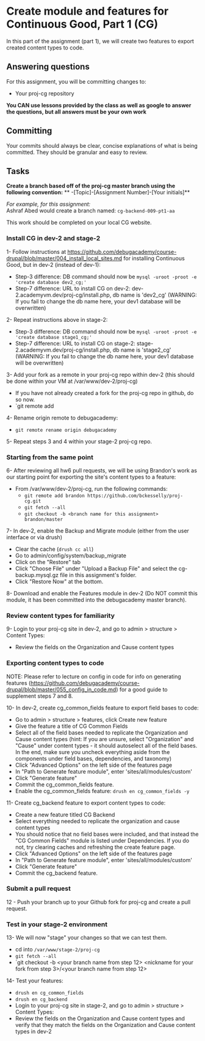 # Create module and features for Continuous Good, Part 1 (CG)
In this part of the assignment (part 1), we will create two features to export created content types to code.

## Answering questions
For this assignment, you will be committing changes to:
- Your proj-cg repository

**You CAN use lessons provided by the class as well as google to answer the questions, but all answers must be your own work**

## Committing
Your commits should always be clear, concise explanations of what is being committed. They should be granular and easy to review.

## Tasks
**Create a branch based off of the proj-cg master branch using the following convention:**
** -[Topic]-[Assignment Number]-[Your initials]**

*For example, for this assignment:*  
Ashraf Abed would create a branch named: ```cg-backend-009-pt1-aa```

This work should be completed on your local CG website.  

### Install CG in dev-2 and stage-2
1- Follow instructions at https://github.com/debugacademy/course-drupal/blob/master/004_install_local_sites.md for installing Continuous Good, but in dev-2 (instead of dev-1):
  - Step-3 difference: DB command should now be `mysql -uroot -proot -e 'create database dev2_cg;'`
  - Step-7 difference: URL to install CG on dev-2: dev-2.academyvm.dev/proj-cg/install.php, db name is 'dev2_cg' (WARNING: If you fail to change the db name here, your dev1 database will be overwritten)

2- Repeat instructions above in stage-2:
  - Step-3 difference: DB command should now be `mysql -uroot -proot -e 'create database stage1_cg;'`
  - Step-7 difference: URL to install CG on stage-2: stage-2.academyvm.dev/proj-cg/install.php, db name is 'stage2_cg' (WARNING: If you fail to change the db name here, your dev1 database will be overwritten)

3- Add your fork as a remote in your proj-cg repo within dev-2 (this should be done within your VM at /var/www/dev-2/proj-cg)
  - If you have not already created a fork for the proj-cg repo in github, do so now.
  - `git remote add <nickname for your fork> <address for your fork>

4- Rename origin remote to debugacademy:
  - `git remote rename origin debugacademy`

5- Repeat steps 3 and 4 within your stage-2 proj-cg repo.

### Starting from the same point
6- After reviewing all hw6 pull requests, we will be using Brandon's work as our starting point for exporting the site's content types to a feature:
  - From /var/www/dev-2/proj-cg, run the following commands:
    - `git remote add brandon https://github.com/bckesselly/proj-cg.git`
    - `git fetch --all`
    - `git checkout -b <branch name for this assignment> brandon/master`

7- In dev-2, enable the Backup and Migrate module (either from the user interface or via drush)
  - Clear the cache (`drush cc all`)
  - Go to admin/config/system/backup_migrate
  - Click on the "Restore" tab
  - Click "Choose File" under "Upload a Backup File" and select the cg-backup.mysql.gz file in this assignment's folder.
  - Click "Restore Now" at the bottom.

8- Download and enable the Features module in dev-2 (Do NOT commit this module, it has been committed into the debugacademy master branch).

### Review content types for familiarity
9- Login to your proj-cg site in dev-2, and go to admin > structure > Content Types:
  - Review the fields on the Organization and Cause content types

### Exporting content types to code
NOTE: Please refer to lecture on config in code for info on generating features (https://github.com/debugacademy/course-drupal/blob/master/055_config_in_code.md) for a good guide to supplement steps 7 and 8.

10- In dev-2, create cg_common_fields feature to export field bases to code:
  - Go to admin > structure > features, click Create new feature
  - Give the feature a title of CG Common Fields
  - Select all of the field bases needed to replicate the Organization and Cause content types (hint: If you are unsure, select "Organization" and "Cause" under content types - it should autoselect all of the field bases. In the end, make sure you uncheck everything aside from the components under field bases, dependencies, and taxonomy)
  - Click "Advanced Options" on the left side of the features page
  - In "Path to Generate feature module", enter 'sites/all/modules/custom'
  - Click "Generate feature"
  - Commit the cg_common_fields feature.
  - Enable the cg_common_fields feature:
    `drush en cg_common_fields -y`

11- Create cg_backend feature to export content types to code:
  - Create a new feature titled CG Backend
  - Select everything needed to replicate the organization and cause content types
  - You should notice that no field bases were included, and that instead the "CG Common Fields" module is listed under Dependencies. If you do not, try clearing caches and refreshing the create feature page.
  - Click "Advanced Options" on the left side of the features page
  - In "Path to Generate feature module", enter 'sites/all/modules/custom'
  - Click "Generate feature"
  - Commit the cg_backend feature.

### Submit a pull request
12 - Push your branch up to your Github fork for proj-cg and create a pull request.

### Test in your stage-2 environment
13- We will now "stage" your changes so that we can test them.
  - cd into `/var/www/stage-2/proj-cg`
  - `git fetch --all`
  - `git checkout -b <your branch name from step 12> <nickname for your fork from step 3>/<your branch name from step 12>

14- Test your features:
  - `drush en cg_common_fields`
  - `drush en cg_backend`
  - Login to your proj-cg site in stage-2, and go to admin > structure > Content Types:
  - Review the fields on the Organization and Cause content types and verify that they match the fields on the Organization and Cause content types in dev-2
